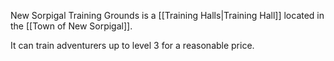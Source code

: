 New Sorpigal Training Grounds is a [[Training Halls|Training Hall]] located in the [[Town of New Sorpigal]].

It can train adventurers up to level 3 for a reasonable price.